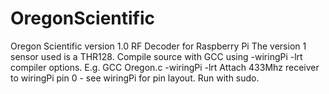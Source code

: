 # OregonScientific
Oregon Scientific version 1.0 RF Decoder for Raspberry Pi 
The version 1 sensor used is a THR128.
Compile source with GCC using -wiringPi -lrt compiler options.
E.g. GCC Oregon.c -wiringPi -lrt
Attach 433Mhz receiver to wiringPi pin 0 - see wiringPi for pin layout.
Run with sudo.

